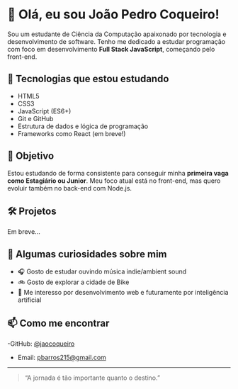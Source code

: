# 👋 Olá, eu sou João Pedro Coqueiro!

<!-- Fale um pouco sobre você, quem é, de onde é, o que te motiva na área de tecnologia. -->
Sou um estudante de Ciência da Computação apaixonado por tecnologia e desenvolvimento de software. Tenho me dedicado a estudar programação com foco em desenvolvimento **Full Stack JavaScript**, começando pelo front-end.

## 🚀 Tecnologias que estou estudando

- HTML5
- CSS3
- JavaScript (ES6+)
- Git e GitHub
- Estrutura de dados e lógica de programação
- Frameworks como React (em breve!)

<!-- Acrescente outras tecnologias ou ferramentas que você já conhece ou está aprendendo. -->

## 🎯 Objetivo

<!-- Qual o seu objetivo atual? -->
Estou estudando de forma consistente para conseguir minha **primeira vaga como Estagiário ou Junior**. Meu foco atual está no front-end, mas quero evoluir também no back-end com Node.js.

## 🛠️ Projetos

Em breve...

<!-- 

Aqui você pode conferir alguns dos meus projetos:
- [Projeto 1 - Nome do projeto](link-do-repositório)
- [Projeto 2 - Nome do projeto](link-do-repositório)

Inclua links de projetos no GitHub que você deseja destacar -->

<!--
## 📚 Atualmente estou estudando

- JavaScript avançado
- DOM e eventos
- Git e versionamento
- Desenvolvimento de interfaces responsivas

Pode atualizar com cursos, trilhas ou tópicos específicos -->

## 💬 Algumas curiosidades sobre mim

- 🎧 Gosto de estudar ouvindo música indie/ambient sound
- 🚲 Gosto de explorar a cidade de Bike
- 🌱 Me interesso por desenvolvimento web e futuramente por inteligência artificial

<!-- Acrescente hobbies, interesses ou algo que te represente como pessoa. -->

## 📫 Como me encontrar

-GitHub: [@jaocoqueiro]()
- Email: pbarros215@gmail.com

---

> “A jornada é tão importante quanto o destino.”

<!-- Se quiser, adicione uma frase que te inspira ou uma citação que goste. -->



<!--
**jaocoqueiro/jaocoqueiro** is a ✨ _special_ ✨ repository because its `README.md` (this file) appears on your GitHub profile.

Here are some ideas to get you started:

- 🔭 I’m currently working on ...
- 🌱 I’m currently learning ...
- 👯 I’m looking to collaborate on ...
- 🤔 I’m looking for help with ...
- 💬 Ask me about ...
- 📫 How to reach me: ...
- 😄 Pronouns: ...
- ⚡ Fun fact: ...
-->

